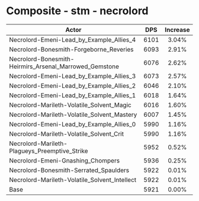 # Composite - stm - necrolord
| Actor | DPS | Increase |
|---|:---:|:---:|
|Necrolord-Emeni-Lead_by_Example_Allies_4|6101|3.04%|
|Necrolord-Bonesmith-Forgeborne_Reveries|6093|2.91%|
|Necrolord-Bonesmith-Heirmirs_Arsenal_Marrowed_Gemstone|6076|2.62%|
|Necrolord-Emeni-Lead_by_Example_Allies_3|6073|2.57%|
|Necrolord-Emeni-Lead_by_Example_Allies_2|6046|2.10%|
|Necrolord-Emeni-Lead_by_Example_Allies_1|6018|1.64%|
|Necrolord-Marileth-Volatile_Solvent_Magic|6016|1.60%|
|Necrolord-Marileth-Volatile_Solvent_Mastery|6007|1.45%|
|Necrolord-Emeni-Lead_by_Example_Allies_0|5990|1.16%|
|Necrolord-Marileth-Volatile_Solvent_Crit|5990|1.16%|
|Necrolord-Marileth-Plagueys_Preemptive_Strike|5952|0.52%|
|Necrolord-Emeni-Gnashing_Chompers|5936|0.25%|
|Necrolord-Bonesmith-Serrated_Spaulders|5922|0.01%|
|Necrolord-Marileth-Volatile_Solvent_Intellect|5922|0.01%|
|Base|5921|0.00%|
